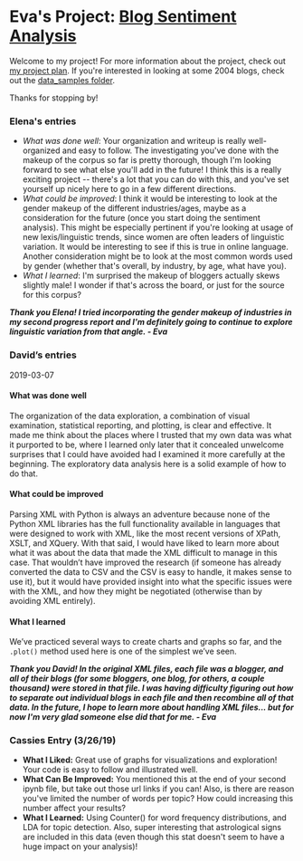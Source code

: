# Eva's Project: [Blog Sentiment Analysis](https://github.com/Data-Science-for-Linguists-2019/Blog-Sentiment-Analysis)
Welcome to my project! For more information about the project, check out [my project plan](https://github.com/Data-Science-for-Linguists-2019/Blog-Sentiment-Analysis/blob/master/project_plan.md). If you're interested in looking at some 2004 blogs, check out the [data_samples folder](https://github.com/Data-Science-for-Linguists-2019/Blog-Sentiment-Analysis/tree/master/data_samples).

Thanks for stopping by!

### Elena's entries
 - *What was done well*: Your organization and writeup is really well-organized and easy to follow. The investigating you've done with the makeup of the corpus so far is pretty thorough, though I'm looking forward to see what else you'll add in the future! I think this is a really exciting project -- there's a lot that you can do with this, and you've set yourself up nicely here to go in a few different directions.
 - *What could be improved*: I think it would be interesting to look at the gender makeup of the different industries/ages, maybe as a consideration for the future (once you start doing the sentiment analysis). This might be especially pertinent if you're looking at usage of new lexis/linguistic trends, since women are often leaders of linguistic variation. It would be interesting to see if this is true in online language. Another consideration might be to look at the most common words used by gender (whether that's overall, by industry, by age, what have you).
 - *What I learned*: I'm surprised the makeup of bloggers actually skews slightly male! I wonder if that's across the board, or just for the source for this corpus?

 __*Thank you Elena! I tried incorporating the gender makeup of industries in my second progress report and I'm definitely going to continue to explore linguistic variation from that angle. - Eva*__

### David’s entries

2019-03-07

#### What was done well

The organization of the data exploration, a combination of visual examination, statistical reporting, and plotting, is clear and effective. It made me think about the places where I trusted that my own data was what it purported to be, where I learned only later that it concealed unwelcome surprises that I could have avoided had I examined it more carefully at the beginning. The exploratory data analysis here is a solid example of how to do that.

#### What could be improved

Parsing XML with Python is always an adventure because none of the Python XML libraries has the full functionality available in languages that were designed to work with XML, like the most recent versions of XPath, XSLT, and XQuery. With that said, I would have liked to learn more about what it was about the data that made the XML difficult to manage in this case. That wouldn’t have improved the research (if someone has already converted the data to CSV and the CSV is easy to handle, it makes sense to use it), but it would have provided insight into what the specific issues were with the XML, and how they might be negotiated (otherwise than by avoiding XML entirely).

#### What I learned

We’ve practiced several ways to create charts and graphs so far, and the `.plot()` method used here is one of the simplest we’ve seen.

__*Thank you David! In the original XML files, each file was a blogger, and all of their blogs (for some bloggers, one blog, for others, a couple thousand) were stored in that file. I was having difficulty figuring out how to separate out individual blogs in each file and then recombine all of that data. In the future, I hope to learn more about handling XML files... but for now I'm very glad someone else did that for me. - Eva*__


### Cassies Entry (3/26/19)
- **What I Liked:** Great use of graphs for visualizations and
exploration!
Your code is easy to follow and illustrated well.
- **What Can Be Improved:** You mentioned this at the end of your second
ipynb file, but take out those url links if you can! Also, is there are
reason you've limited the number of words per topic? How could
increasing this number affect your results?
- **What I Learned:** Using Counter() for word frequency distributions,
and
LDA for topic detection.
Also, super interesting that astrological signs are included in this
data (even though this stat doesn't seem to have a huge impact on your
analysis)!
